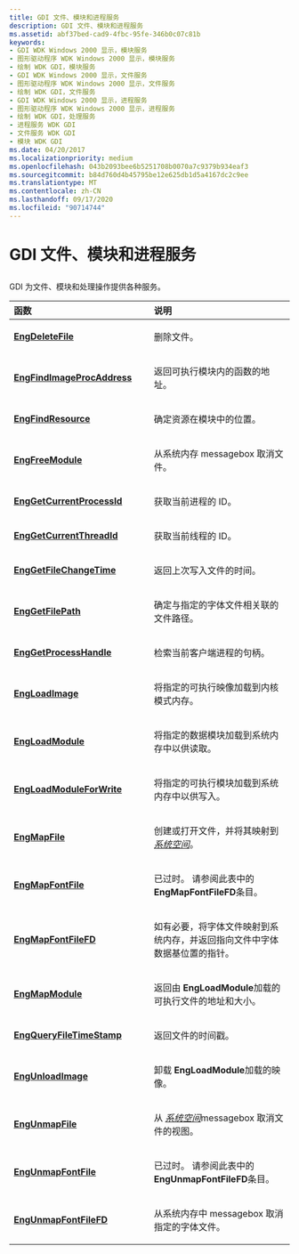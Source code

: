 ```yaml
---
title: GDI 文件、模块和进程服务
description: GDI 文件、模块和进程服务
ms.assetid: abf37bed-cad9-4fbc-95fe-346b0c07c81b
keywords:
- GDI WDK Windows 2000 显示，模块服务
- 图形驱动程序 WDK Windows 2000 显示，模块服务
- 绘制 WDK GDI，模块服务
- GDI WDK Windows 2000 显示，文件服务
- 图形驱动程序 WDK Windows 2000 显示，文件服务
- 绘制 WDK GDI，文件服务
- GDI WDK Windows 2000 显示，进程服务
- 图形驱动程序 WDK Windows 2000 显示，进程服务
- 绘制 WDK GDI，处理服务
- 进程服务 WDK GDI
- 文件服务 WDK GDI
- 模块 WDK GDI
ms.date: 04/20/2017
ms.localizationpriority: medium
ms.openlocfilehash: 043b2093bee6b5251708b0070a7c9379b934eaf3
ms.sourcegitcommit: b84d760d4b45795be12e625db1d5a4167dc2c9ee
ms.translationtype: MT
ms.contentlocale: zh-CN
ms.lasthandoff: 09/17/2020
ms.locfileid: "90714744"
---
```

# <a name="gdi-file-module-and-process-services"></a>GDI 文件、模块和进程服务


## <span id="ddk_gdi_file_module_and_process_services_gg"></span><span id="DDK_GDI_FILE_MODULE_AND_PROCESS_SERVICES_GG"></span>


GDI 为文件、模块和处理操作提供各种服务。

<table>
<colgroup>
<col width="50%" />
<col width="50%" />
</colgroup>
<thead>
<tr class="header">
<th align="left">函数</th>
<th align="left">说明</th>
</tr>
</thead>
<tbody>
<tr class="odd">
<td align="left"><p><a href="/windows/win32/api/winddi/nf-winddi-engdeletefile" data-raw-source="[&lt;strong&gt;EngDeleteFile&lt;/strong&gt;](/windows/win32/api/winddi/nf-winddi-engdeletefile)"><strong>EngDeleteFile</strong></a></p></td>
<td align="left"><p>删除文件。</p></td>
</tr>
<tr class="even">
<td align="left"><p><a href="/windows/win32/api/winddi/nf-winddi-engfindimageprocaddress" data-raw-source="[&lt;strong&gt;EngFindImageProcAddress&lt;/strong&gt;](/windows/win32/api/winddi/nf-winddi-engfindimageprocaddress)"><strong>EngFindImageProcAddress</strong></a></p></td>
<td align="left"><p>返回可执行模块内的函数的地址。</p></td>
</tr>
<tr class="odd">
<td align="left"><p><a href="/windows/win32/api/winddi/nf-winddi-engfindresource" data-raw-source="[&lt;strong&gt;EngFindResource&lt;/strong&gt;](/windows/win32/api/winddi/nf-winddi-engfindresource)"><strong>EngFindResource</strong></a></p></td>
<td align="left"><p>确定资源在模块中的位置。</p></td>
</tr>
<tr class="even">
<td align="left"><p><a href="/windows/win32/api/winddi/nf-winddi-engfreemodule" data-raw-source="[&lt;strong&gt;EngFreeModule&lt;/strong&gt;](/windows/win32/api/winddi/nf-winddi-engfreemodule)"><strong>EngFreeModule</strong></a></p></td>
<td align="left"><p>从系统内存 messagebox 取消文件。</p></td>
</tr>
<tr class="odd">
<td align="left"><p><a href="/windows/win32/api/winddi/nf-winddi-enggetcurrentprocessid" data-raw-source="[&lt;strong&gt;EngGetCurrentProcessId&lt;/strong&gt;](/windows/win32/api/winddi/nf-winddi-enggetcurrentprocessid)"><strong>EngGetCurrentProcessId</strong></a></p></td>
<td align="left"><p>获取当前进程的 ID。</p></td>
</tr>
<tr class="even">
<td align="left"><p><a href="/windows/win32/api/winddi/nf-winddi-enggetcurrentthreadid" data-raw-source="[&lt;strong&gt;EngGetCurrentThreadId&lt;/strong&gt;](/windows/win32/api/winddi/nf-winddi-enggetcurrentthreadid)"><strong>EngGetCurrentThreadId</strong></a></p></td>
<td align="left"><p>获取当前线程的 ID。</p></td>
</tr>
<tr class="odd">
<td align="left"><p><a href="/windows/win32/api/winddi/nf-winddi-enggetfilechangetime" data-raw-source="[&lt;strong&gt;EngGetFileChangeTime&lt;/strong&gt;](/windows/win32/api/winddi/nf-winddi-enggetfilechangetime)"><strong>EngGetFileChangeTime</strong></a></p></td>
<td align="left"><p>返回上次写入文件的时间。</p></td>
</tr>
<tr class="even">
<td align="left"><p><a href="/windows/win32/api/winddi/nf-winddi-enggetfilepath" data-raw-source="[&lt;strong&gt;EngGetFilePath&lt;/strong&gt;](/windows/win32/api/winddi/nf-winddi-enggetfilepath)"><strong>EngGetFilePath</strong></a></p></td>
<td align="left"><p>确定与指定的字体文件相关联的文件路径。</p></td>
</tr>
<tr class="odd">
<td align="left"><p><a href="/windows/win32/api/winddi/nf-winddi-enggetprocesshandle" data-raw-source="[&lt;strong&gt;EngGetProcessHandle&lt;/strong&gt;](/windows/win32/api/winddi/nf-winddi-enggetprocesshandle)"><strong>EngGetProcessHandle</strong></a></p></td>
<td align="left"><p>检索当前客户端进程的句柄。</p></td>
</tr>
<tr class="even">
<td align="left"><p><a href="/windows/win32/api/winddi/nf-winddi-engloadimage" data-raw-source="[&lt;strong&gt;EngLoadImage&lt;/strong&gt;](/windows/win32/api/winddi/nf-winddi-engloadimage)"><strong>EngLoadImage</strong></a></p></td>
<td align="left"><p>将指定的可执行映像加载到内核模式内存。</p></td>
</tr>
<tr class="odd">
<td align="left"><p><a href="/windows/win32/api/winddi/nf-winddi-engloadmodule" data-raw-source="[&lt;strong&gt;EngLoadModule&lt;/strong&gt;](/windows/win32/api/winddi/nf-winddi-engloadmodule)"><strong>EngLoadModule</strong></a></p></td>
<td align="left"><p>将指定的数据模块加载到系统内存中以供读取。</p></td>
</tr>
<tr class="even">
<td align="left"><p><a href="/windows/win32/api/winddi/nf-winddi-engloadmoduleforwrite" data-raw-source="[&lt;strong&gt;EngLoadModuleForWrite&lt;/strong&gt;](/windows/win32/api/winddi/nf-winddi-engloadmoduleforwrite)"><strong>EngLoadModuleForWrite</strong></a></p></td>
<td align="left"><p>将指定的可执行模块加载到系统内存中以供写入。</p></td>
</tr>
<tr class="odd">
<td align="left"><p><a href="/windows/win32/api/winddi/nf-winddi-engmapfile" data-raw-source="[&lt;strong&gt;EngMapFile&lt;/strong&gt;](/windows/win32/api/winddi/nf-winddi-engmapfile)"><strong>EngMapFile</strong></a></p></td>
<td align="left"><p>创建或打开文件，并将其映射到 <a href="/windows-hardware/drivers/#wdkgloss-system-space" data-raw-source="&lt;em&gt;system space&lt;/em&gt;"><em>系统空间</em></a>。</p></td>
</tr>
<tr class="even">
<td align="left"><p><a href="/windows/win32/api/winddi/nf-winddi-engmapfontfile" data-raw-source="[&lt;strong&gt;EngMapFontFile&lt;/strong&gt;](/windows/win32/api/winddi/nf-winddi-engmapfontfile)"><strong>EngMapFontFile</strong></a></p></td>
<td align="left"><p>已过时。 请参阅此表中的 <strong>EngMapFontFileFD</strong>条目。</p></td>
</tr>
<tr class="odd">
<td align="left"><p><a href="/windows/win32/api/winddi/nf-winddi-engmapfontfilefd" data-raw-source="[&lt;strong&gt;EngMapFontFileFD&lt;/strong&gt;](/windows/win32/api/winddi/nf-winddi-engmapfontfilefd)"><strong>EngMapFontFileFD</strong></a></p></td>
<td align="left"><p>如有必要，将字体文件映射到系统内存，并返回指向文件中字体数据基位置的指针。</p></td>
</tr>
<tr class="even">
<td align="left"><p><a href="/windows/win32/api/winddi/nf-winddi-engmapmodule" data-raw-source="[&lt;strong&gt;EngMapModule&lt;/strong&gt;](/windows/win32/api/winddi/nf-winddi-engmapmodule)"><strong>EngMapModule</strong></a></p></td>
<td align="left"><p>返回由 <strong>EngLoadModule</strong>加载的可执行文件的地址和大小。</p></td>
</tr>
<tr class="odd">
<td align="left"><p><a href="/windows/win32/api/winddi/nf-winddi-engqueryfiletimestamp" data-raw-source="[&lt;strong&gt;EngQueryFileTimeStamp&lt;/strong&gt;](/windows/win32/api/winddi/nf-winddi-engqueryfiletimestamp)"><strong>EngQueryFileTimeStamp</strong></a></p></td>
<td align="left"><p>返回文件的时间戳。</p></td>
</tr>
<tr class="even">
<td align="left"><p><a href="/windows/win32/api/winddi/nf-winddi-engunloadimage" data-raw-source="[&lt;strong&gt;EngUnloadImage&lt;/strong&gt;](/windows/win32/api/winddi/nf-winddi-engunloadimage)"><strong>EngUnloadImage</strong></a></p></td>
<td align="left"><p>卸载 <strong>EngLoadModule</strong>加载的映像。</p></td>
</tr>
<tr class="odd">
<td align="left"><p><a href="/windows/win32/api/winddi/nf-winddi-engunmapfile" data-raw-source="[&lt;strong&gt;EngUnmapFile&lt;/strong&gt;](/windows/win32/api/winddi/nf-winddi-engunmapfile)"><strong>EngUnmapFile</strong></a></p></td>
<td align="left"><p>从 <a href="/windows-hardware/drivers/#wdkgloss-system-space" data-raw-source="&lt;em&gt;system space&lt;/em&gt;"><em>系统空间</em></a>messagebox 取消文件的视图。</p></td>
</tr>
<tr class="even">
<td align="left"><p><a href="/windows/win32/api/winddi/nf-winddi-engunmapfontfile" data-raw-source="[&lt;strong&gt;EngUnmapFontFile&lt;/strong&gt;](/windows/win32/api/winddi/nf-winddi-engunmapfontfile)"><strong>EngUnmapFontFile</strong></a></p></td>
<td align="left"><p>已过时。 请参阅此表中的 <strong>EngUnmapFontFileFD</strong>条目。</p></td>
</tr>
<tr class="odd">
<td align="left"><p><a href="/windows/win32/api/winddi/nf-winddi-engunmapfontfilefd" data-raw-source="[&lt;strong&gt;EngUnmapFontFileFD&lt;/strong&gt;](/windows/win32/api/winddi/nf-winddi-engunmapfontfilefd)"><strong>EngUnmapFontFileFD</strong></a></p></td>
<td align="left"><p>从系统内存中 messagebox 取消指定的字体文件。</p></td>
</tr>
</tbody>
</table>

 

